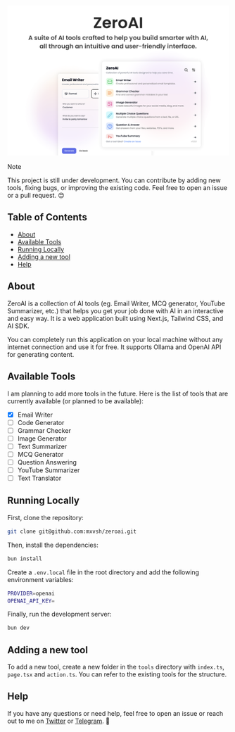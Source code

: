 <img src="public/zeroai-banner.png"/>

> [!NOTE]  
> This project is still under development. You can contribute by adding new tools, fixing bugs, or improving the existing code. Feel free to open an issue or a pull request. 😊

## Table of Contents

- [About](#about)
- [Available Tools](#available-tools)
- [Running Locally](#running-locally)
- [Adding a new tool](#adding-a-new-tool)
- [Help](#help)

## About

ZeroAI is a collection of AI tools (eg. Email Writer, MCQ generator, YouTube Summarizer, etc.) that helps you get your job done with AI in an interactive and easy way. It is a web application built using Next.js, Tailwind CSS, and AI SDK.

You can completely run this application on your local machine without any internet connection and use it for free. It supports Ollama and OpenAI API for generating content.

## Available Tools

I am planning to add more tools in the future. Here is the list of tools that are currently available (or planned to be available):

- [x] Email Writer
- [ ] Code Generator
- [ ] Grammar Checker
- [ ] Image Generator
- [ ] Text Summarizer
- [ ] MCQ Generator
- [ ] Question Answering
- [ ] YouTube Summarizer
- [ ] Text Translator

## Running Locally

First, clone the repository:

```bash
git clone git@github.com:mxvsh/zeroai.git
```

Then, install the dependencies:

```bash
bun install
```

Create a `.env.local` file in the root directory and add the following environment variables:

```bash
PROVIDER=openai
OPENAI_API_KEY=
```

Finally, run the development server:

```bash
bun dev
```

## Adding a new tool

To add a new tool, create a new folder in the `tools` directory with `index.ts`, `page.tsx` and `action.ts`. You can refer to the existing tools for the structure.

## Help

If you have any questions or need help, feel free to open an issue or reach out to me on [Twitter](https://twitter.com/monawwarx) or [Telegram](https://t.me/monawwarx). 🙂
